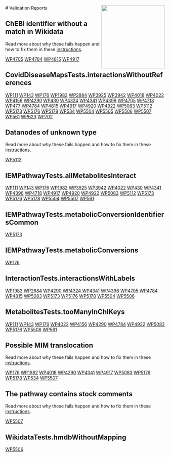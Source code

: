 <img style="float: right; width: 200px" src="https://upload.wikimedia.org/wikipedia/commons/thumb/8/83/Wplogo_with_text_500.png/640px-Wplogo_with_text_500.png" />
# Validation Reports

## ChEBI identifier without a match in Wikidata


Read more about why these fails happen and how to fix them in these [instructions](https://www.wikipathways.org/WikiPathwaysCurator/WikidataTests/chebiWithoutMapping).

[WP4705](reports/WP4705#chebi-identifier-without-a-match-in-wikidata) [WP4784](reports/WP4784#chebi-identifier-without-a-match-in-wikidata) [WP4815](reports/WP4815#chebi-identifier-without-a-match-in-wikidata) [WP4917](reports/WP4917#chebi-identifier-without-a-match-in-wikidata) 

## CovidDiseaseMapsTests.interactionsWithoutReferences

[WP111](reports/WP111#coviddiseasemapstestsinteractionswithoutreferences) [WP143](reports/WP143#coviddiseasemapstestsinteractionswithoutreferences) [WP176](reports/WP176#coviddiseasemapstestsinteractionswithoutreferences) [WP1982](reports/WP1982#coviddiseasemapstestsinteractionswithoutreferences) [WP2884](reports/WP2884#coviddiseasemapstestsinteractionswithoutreferences) [WP3925](reports/WP3925#coviddiseasemapstestsinteractionswithoutreferences) [WP3942](reports/WP3942#coviddiseasemapstestsinteractionswithoutreferences) [WP4018](reports/WP4018#coviddiseasemapstestsinteractionswithoutreferences) [WP4022](reports/WP4022#coviddiseasemapstestsinteractionswithoutreferences) [WP4156](reports/WP4156#coviddiseasemapstestsinteractionswithoutreferences) [WP4290](reports/WP4290#coviddiseasemapstestsinteractionswithoutreferences) [WP430](reports/WP430#coviddiseasemapstestsinteractionswithoutreferences) [WP4324](reports/WP4324#coviddiseasemapstestsinteractionswithoutreferences) [WP4341](reports/WP4341#coviddiseasemapstestsinteractionswithoutreferences) [WP4396](reports/WP4396#coviddiseasemapstestsinteractionswithoutreferences) [WP4705](reports/WP4705#coviddiseasemapstestsinteractionswithoutreferences) [WP4718](reports/WP4718#coviddiseasemapstestsinteractionswithoutreferences) [WP477](reports/WP477#coviddiseasemapstestsinteractionswithoutreferences) [WP4784](reports/WP4784#coviddiseasemapstestsinteractionswithoutreferences) [WP4815](reports/WP4815#coviddiseasemapstestsinteractionswithoutreferences) [WP4917](reports/WP4917#coviddiseasemapstestsinteractionswithoutreferences) [WP4920](reports/WP4920#coviddiseasemapstestsinteractionswithoutreferences) [WP4922](reports/WP4922#coviddiseasemapstestsinteractionswithoutreferences) [WP5083](reports/WP5083#coviddiseasemapstestsinteractionswithoutreferences) [WP5112](reports/WP5112#coviddiseasemapstestsinteractionswithoutreferences) [WP5173](reports/WP5173#coviddiseasemapstestsinteractionswithoutreferences) [WP5176](reports/WP5176#coviddiseasemapstestsinteractionswithoutreferences) [WP5178](reports/WP5178#coviddiseasemapstestsinteractionswithoutreferences) [WP534](reports/WP534#coviddiseasemapstestsinteractionswithoutreferences) [WP5504](reports/WP5504#coviddiseasemapstestsinteractionswithoutreferences) [WP5505](reports/WP5505#coviddiseasemapstestsinteractionswithoutreferences) [WP5506](reports/WP5506#coviddiseasemapstestsinteractionswithoutreferences) [WP5507](reports/WP5507#coviddiseasemapstestsinteractionswithoutreferences) [WP561](reports/WP561#coviddiseasemapstestsinteractionswithoutreferences) [WP623](reports/WP623#coviddiseasemapstestsinteractionswithoutreferences) [WP702](reports/WP702#coviddiseasemapstestsinteractionswithoutreferences) 

## Datanodes of unknown type


Read more about why these fails happen and how to fix them in these [instructions](https://www.wikipathways.org/WikiPathwaysCurator/DataNodesTests/unknownTypes).

[WP5112](reports/WP5112#datanodes-of-unknown-type) 

## IEMPathwayTests.allMetabolitesInteract

[WP111](reports/WP111#iempathwaytestsallmetabolitesinteract) [WP143](reports/WP143#iempathwaytestsallmetabolitesinteract) [WP176](reports/WP176#iempathwaytestsallmetabolitesinteract) [WP1982](reports/WP1982#iempathwaytestsallmetabolitesinteract) [WP3925](reports/WP3925#iempathwaytestsallmetabolitesinteract) [WP3942](reports/WP3942#iempathwaytestsallmetabolitesinteract) [WP4022](reports/WP4022#iempathwaytestsallmetabolitesinteract) [WP430](reports/WP430#iempathwaytestsallmetabolitesinteract) [WP4341](reports/WP4341#iempathwaytestsallmetabolitesinteract) [WP4396](reports/WP4396#iempathwaytestsallmetabolitesinteract) [WP4718](reports/WP4718#iempathwaytestsallmetabolitesinteract) [WP4917](reports/WP4917#iempathwaytestsallmetabolitesinteract) [WP4920](reports/WP4920#iempathwaytestsallmetabolitesinteract) [WP4922](reports/WP4922#iempathwaytestsallmetabolitesinteract) [WP5083](reports/WP5083#iempathwaytestsallmetabolitesinteract) [WP5112](reports/WP5112#iempathwaytestsallmetabolitesinteract) [WP5173](reports/WP5173#iempathwaytestsallmetabolitesinteract) [WP5176](reports/WP5176#iempathwaytestsallmetabolitesinteract) [WP5178](reports/WP5178#iempathwaytestsallmetabolitesinteract) [WP5504](reports/WP5504#iempathwaytestsallmetabolitesinteract) [WP5507](reports/WP5507#iempathwaytestsallmetabolitesinteract) [WP561](reports/WP561#iempathwaytestsallmetabolitesinteract) 

## IEMPathwayTests.metabolicConversionIdentifiersCommon

[WP5173](reports/WP5173#iempathwaytestsmetabolicconversionidentifierscommon) 

## IEMPathwayTests.metabolicConversions

[WP176](reports/WP176#iempathwaytestsmetabolicconversions) 

## InteractionTests.interactionsWithLabels

[WP1982](reports/WP1982#interactiontestsinteractionswithlabels) [WP2884](reports/WP2884#interactiontestsinteractionswithlabels) [WP4290](reports/WP4290#interactiontestsinteractionswithlabels) [WP4324](reports/WP4324#interactiontestsinteractionswithlabels) [WP4341](reports/WP4341#interactiontestsinteractionswithlabels) [WP4396](reports/WP4396#interactiontestsinteractionswithlabels) [WP4705](reports/WP4705#interactiontestsinteractionswithlabels) [WP4784](reports/WP4784#interactiontestsinteractionswithlabels) [WP4815](reports/WP4815#interactiontestsinteractionswithlabels) [WP5083](reports/WP5083#interactiontestsinteractionswithlabels) [WP5173](reports/WP5173#interactiontestsinteractionswithlabels) [WP5176](reports/WP5176#interactiontestsinteractionswithlabels) [WP5178](reports/WP5178#interactiontestsinteractionswithlabels) [WP5504](reports/WP5504#interactiontestsinteractionswithlabels) [WP5506](reports/WP5506#interactiontestsinteractionswithlabels) 

## MetabolitesTests.tooManyInChIKeys

[WP111](reports/WP111#metabolitesteststoomanyinchikeys) [WP143](reports/WP143#metabolitesteststoomanyinchikeys) [WP176](reports/WP176#metabolitesteststoomanyinchikeys) [WP4022](reports/WP4022#metabolitesteststoomanyinchikeys) [WP4156](reports/WP4156#metabolitesteststoomanyinchikeys) [WP4290](reports/WP4290#metabolitesteststoomanyinchikeys) [WP4784](reports/WP4784#metabolitesteststoomanyinchikeys) [WP4922](reports/WP4922#metabolitesteststoomanyinchikeys) [WP5083](reports/WP5083#metabolitesteststoomanyinchikeys) [WP5176](reports/WP5176#metabolitesteststoomanyinchikeys) [WP5506](reports/WP5506#metabolitesteststoomanyinchikeys) [WP561](reports/WP561#metabolitesteststoomanyinchikeys) 

## Possible MIM translocation


Read more about why these fails happen and how to fix them in these [instructions](https://www.wikipathways.org/WikiPathwaysCurator/InteractionTests/possibleTranslocations).

[WP176](reports/WP176#possible-mim-translocation) [WP1982](reports/WP1982#possible-mim-translocation) [WP4018](reports/WP4018#possible-mim-translocation) [WP4290](reports/WP4290#possible-mim-translocation) [WP4341](reports/WP4341#possible-mim-translocation) [WP4917](reports/WP4917#possible-mim-translocation) [WP5083](reports/WP5083#possible-mim-translocation) [WP5176](reports/WP5176#possible-mim-translocation) [WP5178](reports/WP5178#possible-mim-translocation) [WP534](reports/WP534#possible-mim-translocation) [WP5507](reports/WP5507#possible-mim-translocation) 

## The pathway contains stock comments


Read more about why these fails happen and how to fix them in these [instructions](https://www.wikipathways.org/WikiPathwaysCurator/GeneralTests/stockComments).

[WP5507](reports/WP5507#the-pathway-contains-stock-comments) 

## WikidataTests.hmdbWithoutMapping

[WP5506](reports/WP5506#wikidatatestshmdbwithoutmapping) 

